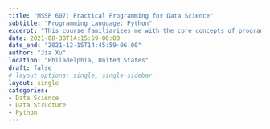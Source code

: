 ```yaml
---
title: "MSSP 607: Practical Programming for Data Science"
subtitle: "Programming Language: Python"
excerpt: "This course familiarizes me with the core concepts of programming and the practice of software development for data-intensive applications in industry and government. After this course, I am now comfortable (1) writing code to save and load from files and spreadsheets into basic data structures like strings, lists, and maps; (2) manipulating data with code to perform tasks like generating aggregate statistics and filtering data into subsets; (3) effectively communicating findings from interactive, exploratory programming with others; and (4) working with technical teams, using best practices of software development when building line- of-business applications."
date: 2021-08-30T14:15:59-06:00
date_end: "2021-12-15T14:45:59-06:00"
author: "Jia Xu"
location: "Philadelphia, United States"
draft: false
# layout options: single, single-sidebar
layout: single
categories:
- Data Science
- Data Structure
- Python
---
```


